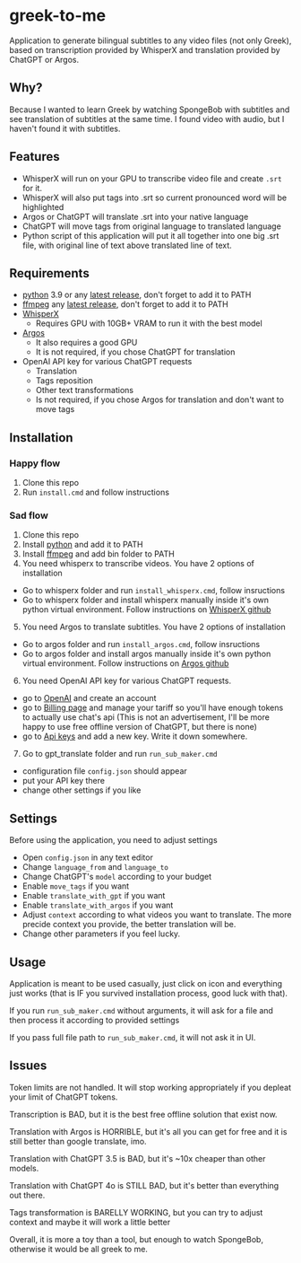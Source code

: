 # greek-to-me
Application to generate bilingual subtitles to any video files (not only Greek), based on transcription provided by WhisperX and translation provided by ChatGPT or Argos.

## Why?
Because I wanted to learn Greek by watching SpongeBob with subtitles and see translation of subtitles at the same time. I found video with audio, but I haven't found it with subtitles.

## Features
- WhisperX will run on your GPU to transcribe video file and create `.srt` for it.
- WhisperX will also put tags into .srt so current pronounced word will be highlighted
- Argos or ChatGPT will translate .srt into your native language
- ChatGPT will move tags from original language to translated language
- Python script of this application will put it all together into one big .srt file, with original line of text above translated line of text.

## Requirements
- [python](https://www.python.org) 3.9 or any [latest release](https://www.python.org/ftp/python/3.12.4/python-3.12.4-amd64.exe), don't forget to add it to PATH
- [ffmpeg](https://www.ffmpeg.org/) any [latest release](https://github.com/BtbN/FFmpeg-Builds/releases/download/latest/ffmpeg-master-latest-win64-gpl.zip), don't forget to add it to PATH
- [WhisperX](https://github.com/m-bain/whisperX)
  - Requires GPU with 10GB+ VRAM to run it with the best model 
- [Argos](https://github.com/argosopentech/argos-translate)
  - It also requires a good GPU
  - It is not required, if you chose ChatGPT for translation
- OpenAI API key for various ChatGPT requests
  - Translation
  - Tags reposition
  - Other text transformations
  - Is not required, if you chose Argos for translation and don't want to move tags

## Installation

### Happy flow
1. Clone this repo
2. Run `install.cmd` and follow instructions

### Sad flow
1. Clone this repo
2. Install [python](https://www.python.org/ftp/python/3.12.4/python-3.12.4-amd64.exe) and add it to PATH
3. Install [ffmpeg](https://github.com/BtbN/FFmpeg-Builds/releases/download/latest/ffmpeg-master-latest-win64-gpl.zip) and add bin folder to PATH
4. You need whisperx to transcribe videos. You have 2 options of installation
  - Go to whisperx folder and run `install_whisperx.cmd`, follow insructions
  - Go to whisperx folder and install whisperx manually inside it's own python virtual environment. Follow instructions on [WhisperX github](https://github.com/m-bain/whisperX)
5. You need Argos to translate subtitles. You have 2 options of installation
  - Go to argos folder and run `install_argos.cmd`, follow insructions
  - Go to argos folder and install argos manually inside it's own python virtual environment. Follow instructions on [Argos github](https://github.com/argosopentech/argos-translate)
6. You need OpenAI API key for various ChatGPT requests.
  - go to [OpenAI](https://platform.openai.com) and create an account
  - go to [Billing page](https://platform.openai.com/settings/organization/billing/overview) and manage your tariff so you'll have enough tokens to actually use chat's api (This is not an advertisement, I'll be more happy to use free offline version of ChatGPT, but there is none)
  - go to [Api keys](https://platform.openai.com/api-keys) and add a new key. Write it down somewhere.
7. Go to gpt_translate folder and run `run_sub_maker.cmd`
  - configuration file `config.json` should appear
  - put your API key there
  - change other settings if you like

## Settings
Before using the application, you need to adjust settings
- Open `config.json` in any text editor
- Change `language_from` and `language_to`
- Change ChatGPT's `model` according to your budget
- Enable `move_tags` if you want
- Enable `translate_with_gpt` if you want
- Enable `translate_with_argos` if you want
- Adjust `context` according to what videos you want to translate. The more precide context you provide, the better translation will be.
- Change other parameters if you feel lucky. 

## Usage
Application is meant to be used casually, just click on icon and everything just works (that is IF you survived installation process, good luck with that).

If you run `run_sub_maker.cmd` without arguments, it will ask for a file and then process it according to provided settings 

If you pass full file path to `run_sub_maker.cmd`, it will not ask it in UI.

## Issues
Token limits are not handled. It will stop working appropriately if you depleat your limit of ChatGPT tokens.

Transcription is BAD, but it is the best free offline solution that exist now.

Translation with Argos is HORRIBLE, but it's all you can get for free and it is still better than google translate, imo.

Translation with ChatGPT 3.5 is BAD, but it's ~10x cheaper than other models.

Translation with ChatGPT 4o is STILL BAD, but it's better than everything out there.

Tags transformation is BARELLY WORKING, but you can try to adjust context and maybe it will work a little better

Overall, it is more a toy than a tool, but enough to watch SpongeBob, otherwise it would be all greek to me.
